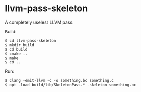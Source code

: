 # llvm-pass-skeleton

A completely useless LLVM pass.

Build:

    $ cd llvm-pass-skeleton
    $ mkdir build
    $ cd build
    $ cmake ..
    $ make
    $ cd ..

Run:

    $ clang -emit-llvm -c -o something.bc something.c
    $ opt -load build/lib/SkeletonPass.* -skeleton something.bc
